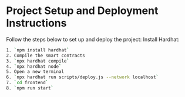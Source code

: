 # Project Setup and Deployment Instructions
Follow the steps below to set up and deploy the project:
Install Hardhat:
   ```bash
1. `npm install hardhat`
2. Compile the smart contracts
3. `npx hardhat compile`
4. `npx hardhat node`
5. Open a new terminal
6. `npx hardhat run scripts/deploy.js --network localhost`
7. `cd frontend`
8. `npm run start`
